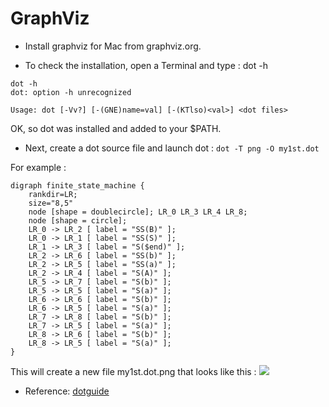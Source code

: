# GraphViz

* Install graphviz for Mac from graphviz.org.

* To check the installation, open a Terminal and type : dot -h

```
dot -h
dot: option -h unrecognized
 
Usage: dot [-Vv?] [-(GNE)name=val] [-(KTlso)<val>] <dot files>
```

OK, so dot was installed and added to your $PATH.

* Next, create a dot source file and launch dot : `dot -T png -O my1st.dot`

For example :
```
digraph finite_state_machine {
	rankdir=LR;
	size="8,5"
	node [shape = doublecircle]; LR_0 LR_3 LR_4 LR_8;
	node [shape = circle];
	LR_0 -> LR_2 [ label = "SS(B)" ];
	LR_0 -> LR_1 [ label = "SS(S)" ];
	LR_1 -> LR_3 [ label = "S($end)" ];
	LR_2 -> LR_6 [ label = "SS(b)" ];
	LR_2 -> LR_5 [ label = "SS(a)" ];
	LR_2 -> LR_4 [ label = "S(A)" ];
	LR_5 -> LR_7 [ label = "S(b)" ];
	LR_5 -> LR_5 [ label = "S(a)" ];
	LR_6 -> LR_6 [ label = "S(b)" ];
	LR_6 -> LR_5 [ label = "S(a)" ];
	LR_7 -> LR_8 [ label = "S(b)" ];
	LR_7 -> LR_5 [ label = "S(a)" ];
	LR_8 -> LR_6 [ label = "S(b)" ];
	LR_8 -> LR_5 [ label = "S(a)" ];
}
```
This will create a new file my1st.dot.png that looks like this :
![](http://www.graphviz.org/Gallery/directed/fsm.png)

* Reference: [dotguide](http://www.graphviz.org/pdf/dotguide.pdf)
